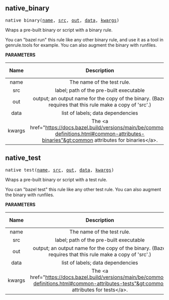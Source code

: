 <!-- Generated with Stardoc: http://skydoc.bazel.build -->

<a name="#native_binary"></a>

## native_binary

<pre>
native_binary(<a href="#native_binary-name">name</a>, <a href="#native_binary-src">src</a>, <a href="#native_binary-out">out</a>, <a href="#native_binary-data">data</a>, <a href="#native_binary-kwargs">kwargs</a>)
</pre>

Wraps a pre-built binary or script with a binary rule.

You can "bazel run" this rule like any other binary rule, and use it as a tool in genrule.tools for example. You can also augment the binary with runfiles.


**PARAMETERS**


| Name  | Description | Default Value |
| :-------------: | :-------------: | :-------------: |
| name |  The name of the test rule.   |  none |
| src |  label; path of the pre-built executable   |  none |
| out |  output; an output name for the copy of the binary. (Bazel requires that this rule make a copy of 'src'.)   |  none |
| data |  list of labels; data dependencies   |  <code>None</code> |
| kwargs |  The &lt;a href="https://docs.bazel.build/versions/main/be/common-definitions.html#common-attributes-binaries"&gt;common attributes for binaries&lt;/a&gt;.   |  none |


<a name="#native_test"></a>

## native_test

<pre>
native_test(<a href="#native_test-name">name</a>, <a href="#native_test-src">src</a>, <a href="#native_test-out">out</a>, <a href="#native_test-data">data</a>, <a href="#native_test-kwargs">kwargs</a>)
</pre>

Wraps a pre-built binary or script with a test rule.

You can "bazel test" this rule like any other test rule. You can also augment the binary with
runfiles.


**PARAMETERS**


| Name  | Description | Default Value |
| :-------------: | :-------------: | :-------------: |
| name |  The name of the test rule.   |  none |
| src |  label; path of the pre-built executable   |  none |
| out |  output; an output name for the copy of the binary. (Bazel requires that this rule make a copy of 'src'.)   |  none |
| data |  list of labels; data dependencies   |  <code>None</code> |
| kwargs |  The &lt;a href="https://docs.bazel.build/versions/main/be/common-definitions.html#common-attributes-tests"&gt;common attributes for tests&lt;/a&gt;.   |  none |


